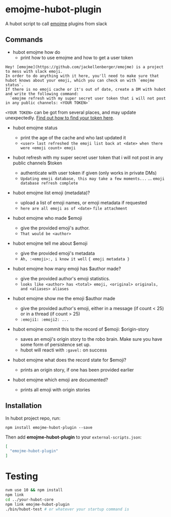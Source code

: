 # emojme-hubot-plugin

A hubot script to call [emojme](https://github.com/jackellenberger/emojme) plugins from slack

## Commands

* hubot emojme how do
    * print how to use emojme and how to get a user token
```
Hey! [emojme](https://github.com/jackellenberger/emojme) is a project to mess with slack emoji.
In order to do anything with it here, you'll need to make sure that hubot knows about your emoji, which you can check on with `emojme status`.
If there is no emoji cache or it's out of date, create a DM with hubot and write the following command:
  `emojme refresh with my super secret user token that i will not post in any public channels: <YOUR TOKEN>`
```

`<YOUR TOKEN>` can be got from several places, and may update unexpectedly. [Find out how to find your token here](https://github.com/jackellenberger/emojme#finding-a-slack-token).

* hubot emojme status
    * print the age of the cache and who last updated it
    * `<user> last refreshed the emoji list back at <date> when there were <emoji count> emoji`

* hubot refresh with my super secret user token that i will not post in any public channels $token
    * authenticate with user token if given (only works in private DMs)
    * `Updating emoji database, this may take a few moments...` ... `emoji database refresh complete`

* hubot emojme list emoji (metadata)?
    * upload a list of emoji names, or emoji metadata if requested
    * `here are all emoji as of <date>` `file attachment`

* hubot emojme who made $emoji
    * give the provided emoji's author.
    * `That would be <author>`

* hubot emojme tell me about $emoji
    * give the provided emoji's metadata
    * `Ah, :<emoji>:, i know it well` `{ emoji metadata }`

* hubot emojme how many emoji has $author made?
    * give the provided author's emoji statistics.
    * `looks like <author> has <total> emoji, <original> originals, and <aliases> aliases`

* hubot emojme show me the emoji $author made
    * give the provided author's emoji, either in a message (if count < 25) or in a thread (if count > 25)
    * `:emoji1: :emoji2: ...`

* hubot emojme commit this to the record of $emoji: $origin-story
    * saves an emoji's origin story to the robo brain. Make sure you have some form of persistence set up.
    * hubot will reacti with `:gavel:` on success

* hubot emojme what does the record state for $emoji?
    * prints an origin story, if one has been provided earlier

* hubot emojme which emoji are documented?
    * prints all emoji with origin stories

## Installation

In hubot project repo, run:

`npm install emojme-hubot-plugin --save`

Then add **emojme-hubot-plugin** to your `external-scripts.json`:

```json
[
  "emojme-hubot-plugin"
]
```

# Testing

```sh
nvm use 10 && npm install
npm link
cd ../your-hubot-core
npm link emojme-hubot-plugin
./bin/hubot-test # or whatever your startup command is
```
